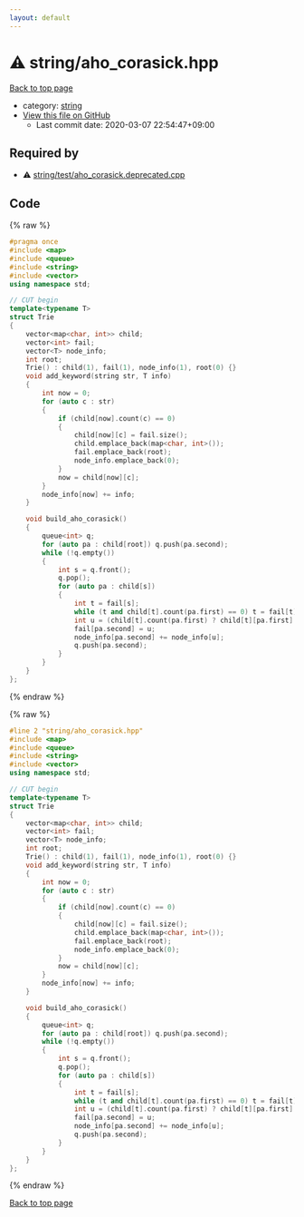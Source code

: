 ```yaml
---
layout: default
---
```


<!-- mathjax config similar to math.stackexchange -->
<script type="text/javascript" async
  src="https://cdnjs.cloudflare.com/ajax/libs/mathjax/2.7.5/MathJax.js?config=TeX-MML-AM_CHTML">
</script>
<script type="text/x-mathjax-config">
  MathJax.Hub.Config({
    TeX: { equationNumbers: { autoNumber: "AMS" }},
    tex2jax: {
      inlineMath: [ ['$','$'] ],
      processEscapes: true
    },
    "HTML-CSS": { matchFontHeight: false },
    displayAlign: "left",
    displayIndent: "2em"
  });
</script>

<script type="text/javascript" src="https://cdnjs.cloudflare.com/ajax/libs/jquery/3.4.1/jquery.min.js"></script>
<script src="https://cdn.jsdelivr.net/npm/jquery-balloon-js@1.1.2/jquery.balloon.min.js" integrity="sha256-ZEYs9VrgAeNuPvs15E39OsyOJaIkXEEt10fzxJ20+2I=" crossorigin="anonymous"></script>
<script type="text/javascript" src="../../assets/js/copy-button.js"></script>
<link rel="stylesheet" href="../../assets/css/copy-button.css" />


# :warning: string/aho_corasick.hpp

<a href="../../index.html">Back to top page</a>

* category: <a href="../../index.html#b45cffe084dd3d20d928bee85e7b0f21">string</a>
* <a href="{{ site.github.repository_url }}/blob/master/string/aho_corasick.hpp">View this file on GitHub</a>
    - Last commit date: 2020-03-07 22:54:47+09:00




## Required by

* :warning: <a href="test/aho_corasick.deprecated.cpp.html">string/test/aho_corasick.deprecated.cpp</a>


## Code

<a id="unbundled"></a>
{% raw %}
```cpp
#pragma once
#include <map>
#include <queue>
#include <string>
#include <vector>
using namespace std;

// CUT begin
template<typename T>
struct Trie
{
    vector<map<char, int>> child;
    vector<int> fail;
    vector<T> node_info;
    int root;
    Trie() : child(1), fail(1), node_info(1), root(0) {}
    void add_keyword(string str, T info)
    {
        int now = 0;
        for (auto c : str)
        {
            if (child[now].count(c) == 0)
            {
                child[now][c] = fail.size();
                child.emplace_back(map<char, int>());
                fail.emplace_back(root);
                node_info.emplace_back(0);
            }
            now = child[now][c];
        }
        node_info[now] += info;
    }

    void build_aho_corasick()
    {
        queue<int> q;
        for (auto pa : child[root]) q.push(pa.second);
        while (!q.empty())
        {
            int s = q.front();
            q.pop();
            for (auto pa : child[s])
            {
                int t = fail[s];
                while (t and child[t].count(pa.first) == 0) t = fail[t];
                int u = (child[t].count(pa.first) ? child[t][pa.first] : root);
                fail[pa.second] = u;
                node_info[pa.second] += node_info[u];
                q.push(pa.second);
            }
        }
    }
};

```
{% endraw %}

<a id="bundled"></a>
{% raw %}
```cpp
#line 2 "string/aho_corasick.hpp"
#include <map>
#include <queue>
#include <string>
#include <vector>
using namespace std;

// CUT begin
template<typename T>
struct Trie
{
    vector<map<char, int>> child;
    vector<int> fail;
    vector<T> node_info;
    int root;
    Trie() : child(1), fail(1), node_info(1), root(0) {}
    void add_keyword(string str, T info)
    {
        int now = 0;
        for (auto c : str)
        {
            if (child[now].count(c) == 0)
            {
                child[now][c] = fail.size();
                child.emplace_back(map<char, int>());
                fail.emplace_back(root);
                node_info.emplace_back(0);
            }
            now = child[now][c];
        }
        node_info[now] += info;
    }

    void build_aho_corasick()
    {
        queue<int> q;
        for (auto pa : child[root]) q.push(pa.second);
        while (!q.empty())
        {
            int s = q.front();
            q.pop();
            for (auto pa : child[s])
            {
                int t = fail[s];
                while (t and child[t].count(pa.first) == 0) t = fail[t];
                int u = (child[t].count(pa.first) ? child[t][pa.first] : root);
                fail[pa.second] = u;
                node_info[pa.second] += node_info[u];
                q.push(pa.second);
            }
        }
    }
};

```
{% endraw %}

<a href="../../index.html">Back to top page</a>

